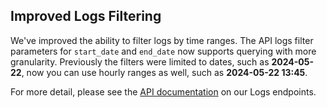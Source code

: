 ## Improved Logs Filtering

We've improved the ability to filter logs by time ranges. The API logs filter parameters for `start_date` and `end_date` now supports querying with more granularity. Previously the filters were limited to dates, such as **2024-05-22**, now you can use hourly ranges as well, such as **2024-05-22 13:45**.

For more detail, please see the [API documentation](https://docs.humanloop.com/reference/logs_list) on our Logs endpoints.
